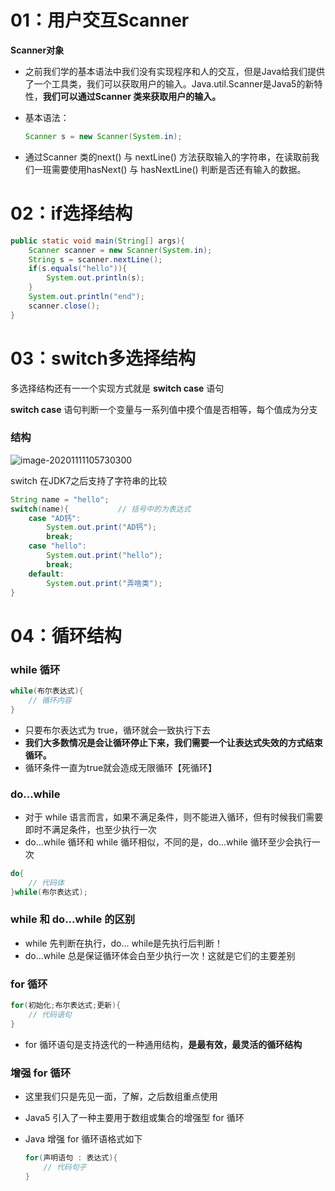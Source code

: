 # 01：用户交互Scanner

**Scanner对象**

- 之前我们学的基本语法中我们没有实现程序和人的交互，但是Java给我们提供了一个工具类，我们可以获取用户的输入。Java.util.Scanner是Java5的新特性，**我们可以通过Scanner 类来获取用户的输入。**

- 基本语法：

  ```java
  Scanner s = new Scanner(System.in);
  ```

- 通过Scanner 类的next() 与 nextLine() 方法获取输入的字符串，在读取前我们一班需要使用hasNext() 与 hasNextLine() 判断是否还有输入的数据。



# 02：if选择结构

```java
public static void main(String[] args){
    Scanner scanner = new Scanner(System.in);
    String s = scanner.nextLine();
    if(s.equals("hello")){
        System.out.println(s);
    }
    System.out.println("end");
    scanner.close();
}
```

# 03：switch多选择结构

多选择结构还有一一个实现方式就是 **switch case** 语句 

**switch case** 语句判断一个变量与一系列值中摸个值是否相等，每个值成为分支

### 结构

![image-20201111105730300](C:\Users\李祥鸿\AppData\Roaming\Typora\typora-user-images\image-20201111105730300.png)

switch 在JDK7之后支持了字符串的比较

```java
String name = "hello";
switch(name){			// 括号中的为表达式
    case "AD钙":
        System.out.print("AD钙");
        break;
    case "hello":
        System.out.print("hello");
        break;
    default:
        System.out.print("弄啥类");
}
```

# 04：循环结构

### while 循环

```java
while(布尔表达式){
    // 循环内容
}
```

- 只要布尔表达式为 true，循环就会一致执行下去
- **我们大多数情况是会让循环停止下来，我们需要一个让表达式失效的方式结束循环。**
- 循环条件一直为true就会造成无限循环【死循环】



### do...while

- 对于 while 语言而言，如果不满足条件，则不能进入循环，但有时候我们需要即时不满足条件，也至少执行一次
- do...while 循环和 while 循环相似，不同的是，do...while 循环至少会执行一次

```java
do{
    // 代码体
}while(布尔表达式);
```

### while 和 do...while 的区别

- while 先判断在执行，do... while是先执行后判断！
- do...while 总是保证循环体会白至少执行一次！这就是它们的主要差别



### for 循环

```java
for(初始化;布尔表达式;更新){
    // 代码语句
}
```

- for 循环语句是支持迭代的一种通用结构，**是最有效，最灵活的循环结构**



### 增强 for 循环

- 这里我们只是先见一面，了解，之后数组重点使用

- Java5 引入了一种主要用于数组或集合的增强型 for 循环

- Java 增强 for 循环语格式如下

  ```java
  for(声明语句 : 表达式){
      // 代码句子
  }
  ```

































































